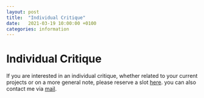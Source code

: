 ```yaml
---
layout: post
title:  "Individual Critique"
date:   2021-03-19 10:00:00 +0100
categories: information
---
```


# Individual Critique


If you are interested in an individual critique, whether related to your current projects or on a more general note, please reserve a slot [here](http://dm-hb.de/icdpp). you can also contact me via [mail](mailto:d.paul@hfk-bremen.de).



